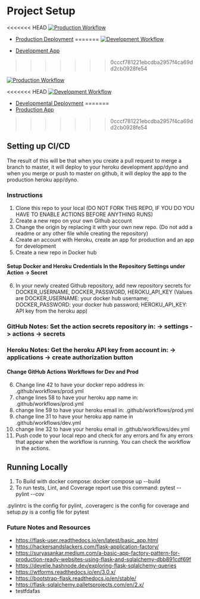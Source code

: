 # Project Setup

<<<<<<< HEAD
[![Production Workflow](https://github.com/SatyaAbhilash98/flask_logging/actions/workflows/prod.yml)](https://github.com/SatyaAbhilash98/flask_logging/actions/workflows/prod.yml)

* [Production Deployment](https://log-prod-sd56.herokuapp.com/)
=======
[![Development Workflow](https://github.com/SatyaAbhilash98/flask_logging/actions/workflows/dev.yml/badge.svg)](https://github.com/SatyaAbhilash98/flask_logging/actions/workflows/dev.yml)

* [Development App](https://log-dev-sd56.herokuapp.com/)
>>>>>>> 0cccf781221ebcdba2957f4ca69dd2cb0928fe54

[![Production Workflow](https://github.com/SatyaAbhilash98/flask_logging/actions/workflows/prod.yml/badge.svg)](https://github.com/SatyaAbhilash98/flask_logging/actions/workflows/prod.yml)

<<<<<<< HEAD
[![Development Workflow](https://github.com/SatyaAbhilash98/flask_logging/actions/workflows/dev.yml)](https://github.com/SatyaAbhilash98/flask_logging/actions/workflows/dev.yml)

* [Developmental Deployment](https://log-dev-sd56.herokuapp.com/)
=======
* [Production App](https://log-prod-sd56.herokuapp.com/)
>>>>>>> 0cccf781221ebcdba2957f4ca69dd2cb0928fe54

## Setting up CI/CD

The result of this will be that when you create a pull request to merge a branch to master, it will deploy to your
heroku development app/dyno and when you merge or push to master on github, it will deploy the app to the production heroku
app/dyno.
### Instructions

1. Clone this repo to your local (DO NOT FORK THIS REPO, IF YOU DO YOU HAVE TO ENABLE ACTIONS BEFORE ANYTHING RUNS)
2. Create a new repo on your own Github account
3. Change the origin by replacing it with your own new repo.  (Do not add a readme or any other file while creating the repository)
4. Create an account with Heroku, create an app for production and an app for development
5. Create a new repo in Docker hub

#### Setup Docker and Heroku Credentials In the Repository Settings under Action -> Secret

6. In your newly created Github repository, add new repository secrets for DOCKER_USERNAME, DOCKER_PASSWORD, HEROKU_API_KEY (Values are DOCKER_USERNAME: your docker hub username; DOCKER_PASSWORD: your docker hub password; HEROKU_API_KEY: API key from the heroku app)
### GitHub Notes:  Set the action secrets repository in: -> settings -> actions -> secrets
### Heroku Notes: Get the heroku API key from account in: -> applications -> create authorization button

#### Change GitHub Actions Workflows for Dev and Prod

6. Change line 42 to have your docker repo address in: .github/workflows/prod.yml
7. change lines 58 to have your heroku app name in: .github/workflows/prod.yml
8. change line 59 to have your heroku email in: .github/workflows/prod.yml
9. change line 31 to have your heroku app name in .github/workflows/dev.yml
10. change line 32 to have your heroku email in .github/workflows/dev.yml
11. Push code to your local repo and check for any errors and fix any errors that appear when the workflow is running. You can check the workflow in the
    actions.

## Running Locally

1. To Build with docker compose:
   docker compose up --build
2. To run tests, Lint, and Coverage report use this command: pytest --pylint --cov

.pylintrc is the config for pylint, .coveragerc is the config for coverage and setup.py is a config file for pytest


### Future Notes and Resources
* https://flask-user.readthedocs.io/en/latest/basic_app.html
* https://hackersandslackers.com/flask-application-factory/
* https://suryasankar.medium.com/a-basic-app-factory-pattern-for-production-ready-websites-using-flask-and-sqlalchemy-dbb891cdf69f
* https://develie.hashnode.dev/exploring-flask-sqlalchemy-queries
* https://wtforms.readthedocs.io/en/3.0.x/
* https://bootstrap-flask.readthedocs.io/en/stable/
* https://flask-sqlalchemy.palletsprojects.com/en/2.x/
* testfdafas